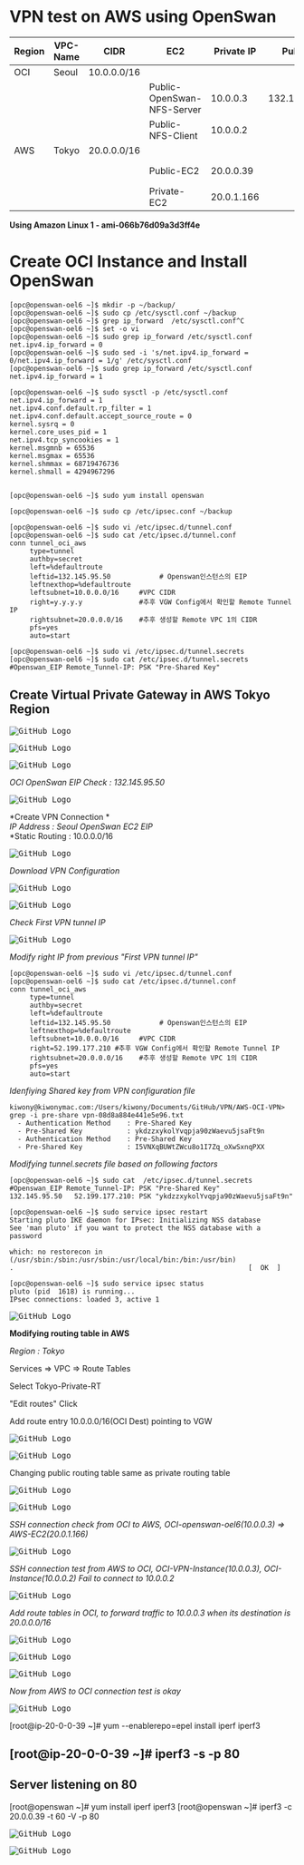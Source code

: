 # VPN test on AWS using OpenSwan

| Region | VPC-Name | CIDR        | EC2                        | Private IP | Public IP     | OS            |
| ------ | -------- | ----------- | -------------------------- | ---------- | ------------- | ------------- |
| OCI    | Seoul    | 10.0.0.0/16 |                            |            |               |               |
|        |          |             | Public-OpenSwan-NFS-Server | 10.0.0.3   | 132.145.95.50 | OEL6          |
|        |          |             | Public-NFS-Client          | 10.0.0.2   |               | OEL7          |
| AWS    | Tokyo    | 20.0.0.0/16 |                            |            |               |               |
|        |          |             | Public-EC2                 | 20.0.0.39  |               | Amazon Linux1 |
|        |          |             | Private-EC2                | 20.0.1.166 |               | Amazon Linux1 |


**Using Amazon Linux 1 - ami-066b76d09a3d3ff4e**


# Create OCI Instance and Install OpenSwan

```
[opc@openswan-oel6 ~]$ mkdir -p ~/backup/
[opc@openswan-oel6 ~]$ sudo cp /etc/sysctl.conf ~/backup
[opc@openswan-oel6 ~]$ grep ip_forward  /etc/sysctl.conf^C
[opc@openswan-oel6 ~]$ set -o vi
[opc@openswan-oel6 ~]$ sudo grep ip_forward /etc/sysctl.conf
net.ipv4.ip_forward = 0
[opc@openswan-oel6 ~]$ sudo sed -i 's/net.ipv4.ip_forward = 0/net.ipv4.ip_forward = 1/g' /etc/sysctl.conf
[opc@openswan-oel6 ~]$ sudo grep ip_forward /etc/sysctl.conf
net.ipv4.ip_forward = 1

[opc@openswan-oel6 ~]$ sudo sysctl -p /etc/sysctl.conf
net.ipv4.ip_forward = 1
net.ipv4.conf.default.rp_filter = 1
net.ipv4.conf.default.accept_source_route = 0
kernel.sysrq = 0
kernel.core_uses_pid = 1
net.ipv4.tcp_syncookies = 1
kernel.msgmnb = 65536
kernel.msgmax = 65536
kernel.shmmax = 68719476736
kernel.shmall = 4294967296


[opc@openswan-oel6 ~]$ sudo yum install openswan

[opc@openswan-oel6 ~]$ sudo cp /etc/ipsec.conf ~/backup

[opc@openswan-oel6 ~]$ sudo vi /etc/ipsec.d/tunnel.conf
[opc@openswan-oel6 ~]$ sudo cat /etc/ipsec.d/tunnel.conf
conn tunnel_oci_aws
     type=tunnel
     authby=secret
     left=%defaultroute
     leftid=132.145.95.50            # Openswan인스턴스의 EIP
     leftnexthop=%defaultroute
     leftsubnet=10.0.0.0/16     #VPC CIDR
     right=y.y.y.y              #추후 VGW Config에서 확인할 Remote Tunnel IP
     rightsubnet=20.0.0.0/16    #추후 생성할 Remote VPC 1의 CIDR
     pfs=yes
     auto=start

[opc@openswan-oel6 ~]$ sudo vi /etc/ipsec.d/tunnel.secrets
[opc@openswan-oel6 ~]$ sudo cat /etc/ipsec.d/tunnel.secrets
#Openswan_EIP Remote_Tunnel-IP: PSK "Pre-Shared Key"
```

## Create Virtual Private Gateway in AWS Tokyo Region

<kbd> ![GitHub Logo](AWS-OCI-VPN-OpenSwan-images/1.png) </kbd>

<kbd> ![GitHub Logo](AWS-OCI-VPN-OpenSwan-images/2.png) </kbd>

<kbd> ![GitHub Logo](AWS-OCI-VPN-OpenSwan-images/3.png) </kbd>

*OCI OpenSwan EIP Check : 132.145.95.50*

<kbd> ![GitHub Logo](AWS-OCI-VPN-OpenSwan-images/4.png) </kbd>

*Create VPN Connection *  
*IP Address : Seoul OpenSwan EC2 EIP*  
*Static Routing : 10.0.0.0/16

<kbd> ![GitHub Logo](AWS-OCI-VPN-OpenSwan-images/5.png) </kbd>

*Download VPN Configuration*

<kbd> ![GitHub Logo](AWS-OCI-VPN-OpenSwan-images/6.png) </kbd>

<kbd> ![GitHub Logo](AWS-OCI-VPN-OpenSwan-images/7.png) </kbd>

*Check First VPN tunnel IP*

<kbd> ![GitHub Logo](AWS-OCI-VPN-OpenSwan-images/8.png) </kbd>

*Modify right IP from previous "First VPN tunnel IP"*
```
[opc@openswan-oel6 ~]$ sudo vi /etc/ipsec.d/tunnel.conf
[opc@openswan-oel6 ~]$ sudo cat /etc/ipsec.d/tunnel.conf
conn tunnel_oci_aws
     type=tunnel
     authby=secret
     left=%defaultroute
     leftid=132.145.95.50            # Openswan인스턴스의 EIP
     leftnexthop=%defaultroute
     leftsubnet=10.0.0.0/16     #VPC CIDR
     right=52.199.177.210 #추후 VGW Config에서 확인할 Remote Tunnel IP
     rightsubnet=20.0.0.0/16    #추후 생성할 Remote VPC 1의 CIDR
     pfs=yes
     auto=start
```

*Idenfiying Shared key from VPN configuration file*  
```
kiwony@kiwonymac.com:/Users/kiwony/Documents/GitHub/VPN/AWS-OCI-VPN> grep -i pre-share vpn-08d8a884e441e5e96.txt
  - Authentication Method    : Pre-Shared Key
  - Pre-Shared Key           : ykdzzxykolYvqpja90zWaevu5jsaFt9n
  - Authentication Method    : Pre-Shared Key
  - Pre-Shared Key           : I5VNXqBUWtZWcu8o1I7Zq_oXwSxnqPXX
```

*Modifying tunnel.secrets file based on following factors*

```
[opc@openswan-oel6 ~]$ sudo cat  /etc/ipsec.d/tunnel.secrets
#Openswan_EIP Remote_Tunnel-IP: PSK "Pre-Shared Key"
132.145.95.50	52.199.177.210: PSK "ykdzzxykolYvqpja90zWaevu5jsaFt9n"

[opc@openswan-oel6 ~]$ sudo service ipsec restart
Starting pluto IKE daemon for IPsec: Initializing NSS database
See 'man pluto' if you want to protect the NSS database with a password

which: no restorecon in (/usr/sbin:/sbin:/usr/sbin:/usr/local/bin:/bin:/usr/bin)
.                                                          [  OK  ]

[opc@openswan-oel6 ~]$ sudo service ipsec status
pluto (pid  1618) is running...
IPsec connections: loaded 3, active 1
```

<kbd> ![GitHub Logo](AWS-OCI-VPN-OpenSwan-images/9.png) </kbd>

**Modifying routing table in AWS**

*Region : Tokyo*

Services => VPC => Route Tables

Select Tokyo-Private-RT

"Edit routes" Click

Add route entry 10.0.0.0/16(OCI Dest) pointing to VGW

<kbd> ![GitHub Logo](AWS-OCI-VPN-OpenSwan-images/10.png) </kbd>

<kbd> ![GitHub Logo](AWS-OCI-VPN-OpenSwan-images/11.png) </kbd>


Changing public routing table same as private routing table

<kbd> ![GitHub Logo](AWS-OCI-VPN-OpenSwan-images/12.png) </kbd>

<kbd> ![GitHub Logo](AWS-OCI-VPN-OpenSwan-images/13.png) </kbd>

*SSH connection check from OCI to AWS, OCI-openswan-oel6(10.0.0.3) => AWS-EC2(20.0.1.166)*

<kbd> ![GitHub Logo](AWS-OCI-VPN-OpenSwan-images/14.png) </kbd>

*SSH connection test from AWS to OCI, OCI-VPN-Instance(10.0.0.3), OCI-Instance(10.0.0.2)*
*Fail to connect to 10.0.0.2*

<kbd> ![GitHub Logo](AWS-OCI-VPN-OpenSwan-images/15.png) </kbd>

*Add route tables in OCI, to forward traffic to 10.0.0.3 when its destination is 20.0.0.0/16*

<kbd> ![GitHub Logo](AWS-OCI-VPN-OpenSwan-images/16.png) </kbd>

<kbd> ![GitHub Logo](AWS-OCI-VPN-OpenSwan-images/17.png) </kbd>

<kbd> ![GitHub Logo](AWS-OCI-VPN-OpenSwan-images/18.png) </kbd>

*Now from AWS to OCI connection test is okay*

<kbd> ![GitHub Logo](AWS-OCI-VPN-OpenSwan-images/19.png) </kbd>


[root@ip-20-0-0-39 ~]# yum --enablerepo=epel install iperf iperf3

[root@ip-20-0-0-39 ~]# iperf3 -s -p 80
-----------------------------------------------------------
Server listening on 80
-----------------------------------------------------------


[root@openswan ~]# yum install iperf iperf3
[root@openswan ~]# iperf3 -c 20.0.0.39 -t 60 -V -p 80


<kbd> ![GitHub Logo](AWS-OCI-VPN-OpenSwan-images/20.png) </kbd>


<kbd> ![GitHub Logo](AWS-OCI-VPN-OpenSwan-images/21.png) </kbd>





